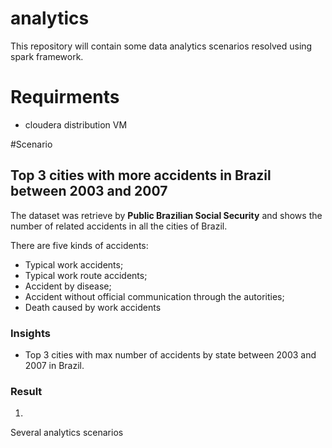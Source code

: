 # analytics

This repository will contain some data analytics scenarios resolved using spark framework.

# Requirments
- cloudera distribution VM

#Scenario

## Top 3 cities with more accidents in Brazil between 2003 and 2007

The dataset was retrieve by **Public Brazilian Social Security** and shows the number of related accidents in all the cities of Brazil.

There are five kinds of accidents:
- Typical work accidents;
- Typical work route accidents;
- Accident by disease;
- Accident without official communication through the autorities;
- Death caused by work accidents

### Insights
- Top 3 cities with max number of accidents by state between 2003 and 2007 in Brazil.

### Result





1)
Several  analytics scenarios
